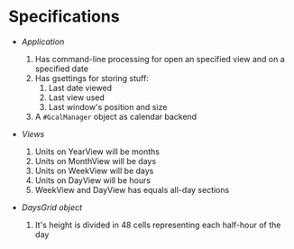 Specifications
===============

* *Application*
  1. Has command-line processing for open an specified view and
     on a specified date
  2. Has gsettings for storing stuff:
     1. Last date viewed
	 2. Last view used
	 3. Last window's position and size
  3. A `#GcalManager` object as calendar backend

* *Views*
  1. Units on YearView will be months
  2. Units on MonthView will be days
  3. Units on WeekView will be days
  4. Units on DayView will be hours
  5. WeekView and DayView has equals all-day sections

* *DaysGrid object*
  1. It's height is divided in 48 cells representing each
     half-hour of the day
